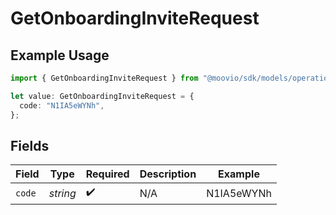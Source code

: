 # GetOnboardingInviteRequest

## Example Usage

```typescript
import { GetOnboardingInviteRequest } from "@moovio/sdk/models/operations";

let value: GetOnboardingInviteRequest = {
  code: "N1IA5eWYNh",
};
```

## Fields

| Field              | Type               | Required           | Description        | Example            |
| ------------------ | ------------------ | ------------------ | ------------------ | ------------------ |
| `code`             | *string*           | :heavy_check_mark: | N/A                | N1IA5eWYNh         |